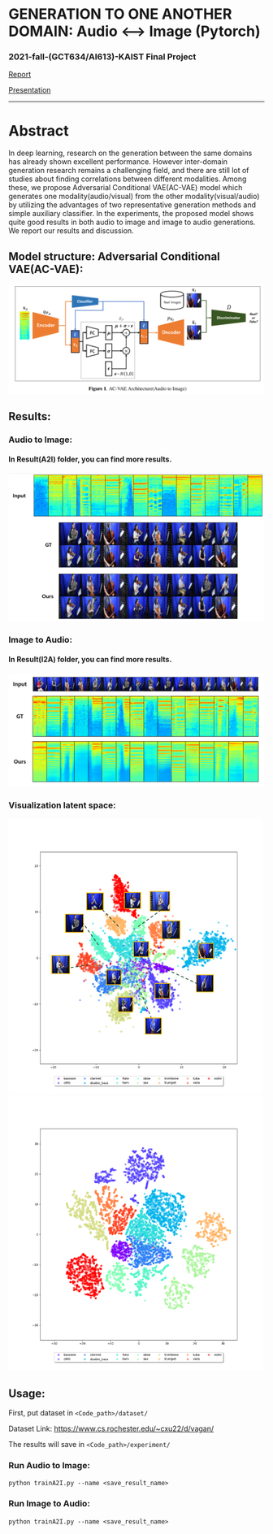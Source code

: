 

# GENERATION TO ONE ANOTHER DOMAIN: Audio ⟷ Image (Pytorch)
### 2021-fall-(GCT634/AI613)-KAIST Final Project

[Report](https://github.com/rlgnswk/Generation-btw-Audio-Image/blob/main/2021_F_%20GCT634%20Final%20Project%20Report%20_Gihoon%20Kim%2C%20Jiho%20Kang%2C%20Hyunsong%20Kwon.pdf)

[Presentation](https://www.youtube.com/watch?v=rglqt4LtvUY&list=PLgaQUWOjONyV9f1LK30reH6gCj14PcUot&index=2)

----------

# Abstract

In deep learning, research on the generation between the
same domains has already shown excellent performance.
However inter-domain generation research remains a challenging field, and there are still lot of studies about finding correlations between different modalities. Among
these, we propose Adversarial Conditional VAE(AC-VAE)
model which generates one modality(audio/visual) from
the other modality(visual/audio) by utilizing the advantages of two representative generation methods and simple
auxiliary classifier. In the experiments, the proposed model
shows quite good results in both audio to image and image
to audio generations. We report our results and discussion.

## Model structure: Adversarial Conditional VAE(AC-VAE):



![model_sturcture](./figs/model_sturcture.png)

## Results:

### Audio to Image:
#### In Result(A2I) folder, you can find more results.

![A2I_output](./figs/A2I_output.png)



### Image to Audio:
#### In Result(I2A) folder, you can find more results.

![I2A_output](./figs/I2A_output.png)



### Visualization latent space:

<p float="left">
  <img src="./figs/A2I_visualization.png" width="500" />
  <img src="./figs/I2A_visualization.png" width="500" /> 

</p>



## Usage:

First, put dataset in ```<Code_path>/dataset/```

Dataset Link: https://www.cs.rochester.edu/~cxu22/d/vagan/

The results will save in ```<Code_path>/experiment/```

### Run Audio to Image:

```
python trainA2I.py --name <save_result_name>
```
### Run Image to Audio:

```
python trainA2I.py --name <save_result_name>
```
